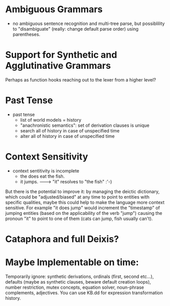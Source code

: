 # Ambiguous Grammars

- no ambiguous sentence recognition and multi-tree parse, but possiblility to
  "disambiguate" (really: change default parse order) using parentheses.


# Support for Synthetic and Agglutinative Grammars

Perhaps as function hooks reaching out to the lexer from a higher level?

# Past Tense

- past tense
  - list of world models = history
  - "anachronistic semantics": set of derivation clauses is unique
  - search all of history in case of unspecified time
  - alter all of history in case of unspecified time


# Context Sensitivity

- context sentitivity is incomplete
  - the does eat the fish.
  - it jumps. ---> "it" resolves to "the fish" :'-)

But there is the potential to improve it: by managing the deictic dictionary, which could be "adjusted/biased" at any time to point to entities with specific qualities, maybe this could help to make the language more context sensitive. For example "it does jump" would increment the "timestamp" of jumping entities (based on the applicability of the verb "jump") causing the pronoun "it" to point to one of them (cats can jump, fish usually can't).

# Cataphora and full Deixis?


# Maybe Implementable on time:

Temporarily ignore: synthetic derivations, ordinals (first, second etc...), defaults (maybe as synthetic clauses, beware default creation loops), number restriction, mutex concepts, equation solver, noun-phrase complements, adjectives. You can use KB.dd for expression transformation history.
